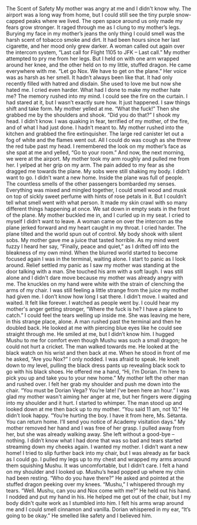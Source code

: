 The Scent of Safety
My mother was angry at me and I didn't know why.  The airport was a long way from home, but I could still see the tiny purple snow-capped peaks where we lived.  The open space around us only made my fears grow stronger.  It raged through me as I clung to my mother’s legs.  Burying my face in my mother’s jeans the only thing I could smell was the harsh scent of tobacco smoke and dirt.   It had been hours since her last cigarette, and her mood only grew darker.
A woman called out again over the intercom system, “Last call for Flight 1105 to JFK – Last call.” My mother attempted to pry me from her legs.  But I held on with one arm wrapped around her knee, and the other held on to my little, stuffed dragon.  He came everywhere with me. “Let go Nox.  We have to get on the plane.”  Her voice was as harsh as her smell.  It hadn’t always been like that.  It had only recently filled with hatred and disdain.  She used to love me but now she hated me.  I cried even harder.  What had I done to make my mother hate me?
The memory rushed into my mind.  I could see the fire on the curtain.  I had stared at it, but I wasn’t exactly sure how.  It just happened.   I saw things shift and take form.  My mother yelled at me.  “What the fuck!”  Then she grabbed me by the shoulders and shook.  “Did you do that?”
I shook my head.  I didn’t know.  I was quaking in fear, terrified of my mother, of the fire, and of what I had just done.  I hadn’t meant to.  My mother rushed into the kitchen and grabbed the fire extinquisher.  The large red canister let out a fog of white and the flames went out.  All I could do was cough as she threw the red tube past my head.  I remembered the look on my mother’s face as she spat at me and yelled, “Go to your room.”
And now, the next morning, we were at the airport.  My mother took my arm roughly and pulled me from her.  I yelped at her grip on my arm.  The pain added to my fear as she dragged me towards the plane.  My sobs were still shaking my body.  I didn’t want to go.  I didn’t want a new home.
Inside the plane was full of people.    The countless smells of the other passengers bombarded my senses.  Everything was mixed and mingled together, I could smell wood and musk on top of sickly sweet perfume with hints of rose petals in it.  But I couldn’t tell what smell went with what person.  It made my skin crawl with so many different things happening at once.  We sat down in empty seats in the front of the plane.   My mother buckled me in, and I curled up in my seat.  I cried to myself I didn’t want to leave.
A woman came on over the intercom as the plane jerked forward and my heart caught in my throat.   I cried harder.   The plane tilted and the world spun out of control.  My body shook with silent sobs.  My mother gave me a juice that tasted horrible.  As my mind went fuzzy I heard her say, “Finally, peace and quiet,” as I drifted off into the bleakness of my own mind.
When the blurred world started to become focused again I was in the terminal, waiting alone.  I start to panic as I look around.  Relief settled my panic as I saw my mother was standing at the door talking with a man.  She touched his arm with a soft laugh.  I was still alone and I didn't dare move because my mother was already angry with me.
The knuckles on my hand were white with the strain of clenching the arms of my chair.  I was still feeling a little strange from the juice my mother had given me.  I don’t know how long I sat there.  I didn’t move.  I waited and waited.  It felt like forever.
I watched as people went by.  I could hear my mother's anger getting stronger, “Where the fuck is he? I have a plane to catch.”  I could feel the tears welling up inside me.  She was leaving me here, in this strange place, alone.
A man rushed past the terminal and then he doubled back.  He looked at me with piercing blue eyes like he could see straight through me.  He smiled at me, but I didn’t know him.  I hugged Mushu to me for comfort even though Mushu was such a small dragon; he could not hurt a cricket.   The man walked towards me.   He looked at the black watch on his wrist and then back at me. 
When he stood in front of me he asked, “Are you Nox?”  I only nodded.  I was afraid to speak.
He knelt down to my level, pulling the black dress pants up revealing black sock to go with his black shoes.   He offered me a hand, “Hi, I’m Dorian.  I’m here to pick you up and take you to your new home.”
My mother left the other man and rushed over.  I felt her grab my shoulder and push me down into the chair. “You must be Dorian Vega?  You’re late!  I’ve been here an hour.”  I was glad my mother wasn't aiming her anger at me, but her fingers were digging into my shoulder and it hurt.  I started to whimper.
The man stood up and looked down at me then back up to my mother.  “You said 11 am, not 10.”  He didn’t look happy.  “You’re hurting the boy.  I have it from here, Ms. Sétanta.  You can return home.  I’ll send you notice of Academy visitation days.”
My mother removed her hand and I was free of her grasp.  I pulled away from her, but she was already walking away.  She left without a good-bye – nothing.  I didn’t know what I had done that was so bad and tears started streaming down my cheeks again.
I wanted my mother. I didn’t want a new home!  I tried to slip further back into my chair, but I was already as far back as I could go.  I pulled my legs up to my chest and wrapped my arms around them squishing Mushu.  It was uncomfortable, but I didn’t care.
I felt a hand on my shoulder and I looked up.  Mushu’s head popped up where my chin had been resting.  “Who do you have there?” He asked and pointed at the stuffed dragon peeking over my knees.
“Mushu,” I whispered through my tears.
“Well.  Mushu, can you and Nox come with me?”  He held out his hand.  I nodded and put my hand in his. He helped me get out of the chair, but I my body didn't quite work as I stumbled into him.  I felt his arms wrap around me and I could smell cinnamon and vanilla. Dorian whispered in my ear, “It’s going to be okay.” He smelled like safety and I believed him.
